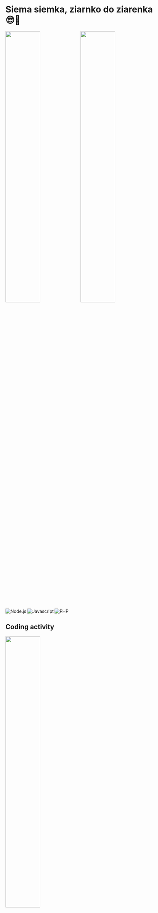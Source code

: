# Siema siemka, ziarnko do ziarenka 😎🤙


<img align="Left" width="47%" src="https://github-readme-stats.vercel.app/api?username=Jasiostwor&show_icons=true&theme=merko"/>
<img align="Left" width="47%" src="https://github-readme-stats.vercel.app/api/top-langs/?username=Jasiostwor&layout=compact"/>

<img align="Left" alt="Node.js" src="https://img.shields.io/badge/node.js-6DA55F?style=for-the-badge&logo=node.js&logoColor=white"/>
<img align="Left" alt="Javascript" src="https://img.shields.io/badge/javascript-%23323330.svg?style=for-the-badge&logo=javascript&logoColor=%23F7DF1E"/>
<img alt="PHP" src="https://img.shields.io/badge/php-%23777BB4.svg?style=for-the-badge&logo=php&logoColor=white"/>

## Coding activity
<img width="47%" src="https://wakatime.com/share/@88678be3-31d8-4884-9027-f66ec9e82a6a/e757737c-2117-44f3-b96e-562421ade9ce.svg"/>
